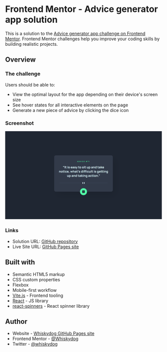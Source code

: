 # Frontend Mentor - Advice generator app solution

This is a solution to the [Advice generator app challenge on Frontend Mentor](https://www.frontendmentor.io/challenges/advice-generator-app-QdUG-13db). Frontend Mentor challenges help you improve your coding skills by building realistic projects.

## Overview

### The challenge

Users should be able to:

- View the optimal layout for the app depending on their device's screen size
- See hover states for all interactive elements on the page
- Generate a new piece of advice by clicking the dice icon

### Screenshot

![](./screenshot.png)

### Links

- Solution URL: [GitHub repository](https://github.com/Whiskydog/frontendmentor-advice-generator-app)
- Live Site URL: [GitHub Pages site](https://whiskydog.github.io/frontendmentor-advice-generator-app/)

## Built with

- Semantic HTML5 markup
- CSS custom properties
- Flexbox
- Mobile-first workflow
- [Vite.js](https://vitejs.dev/) - Frontend tooling
- [React](https://reactjs.org/) - JS library
- [react-spinners](https://github.com/davidhu2000/react-spinners) - React spinner library

## Author

- Website - [Whiskydog GitHub Pages site](https://whiskydog.github.io)
- Frontend Mentor - [@Whiskydog](https://www.frontendmentor.io/profile/Whiskydog)
- Twitter - [@whiskydog](https://www.twitter.com/whiskydog)